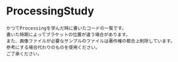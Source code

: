 # ProcessingStudy
```
かつてProcessingを学んだ時に書いたコードの一覧です。
書いた時期によってブラケットの位置が違う場合があります。
また、画像ファイルが必要なサンプルのファイルは著作権の都合上削除しています。
参考にする場合代わりのものを使用ください。
ご了承ください。
```

